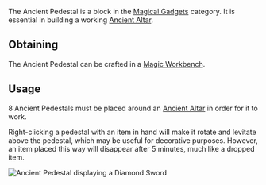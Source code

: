 The Ancient Pedestal is a block in the [Magical Gadgets](https://github.com/Slimefun/Slimefun4/wiki/Magical-Gadgets) category. It is essential in building a working [Ancient Altar](https://github.com/Slimefun/Slimefun4/wiki/Ancient-Altar).

## Obtaining
The Ancient Pedestal can be crafted in a [Magic Workbench](https://github.com/Slimefun/Slimefun4/wiki/Magic-Workbench).

## Usage
8 Ancient Pedestals must be placed around an [Ancient Altar](https://github.com/Slimefun/Slimefun4/wiki/Ancient-Altar) in order for it to work.

Right-clicking a pedestal with an item in hand will make it rotate and levitate above the pedestal, which may be useful for decorative purposes. However, an item placed this way will disappear after 5 minutes, much like a dropped item.

![Ancient Pedestal displaying a Diamond Sword](https://raw.githubusercontent.com/TheBusyBiscuit/Slimefun4-Wiki/master/images/block-ancient-pedestal.png)
